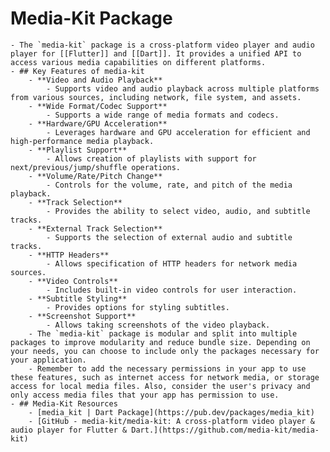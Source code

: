 # Media-Kit Package
	- The `media-kit` package is a cross-platform video player and audio player for [[Flutter]] and [[Dart]]. It provides a unified API to access various media capabilities on different platforms.
	- ## Key Features of media-kit
		- **Video and Audio Playback**
			- Supports video and audio playback across multiple platforms from various sources, including network, file system, and assets.
		- **Wide Format/Codec Support**
			- Supports a wide range of media formats and codecs.
		- **Hardware/GPU Acceleration**
			- Leverages hardware and GPU acceleration for efficient and high-performance media playback.
		- **Playlist Support**
			- Allows creation of playlists with support for next/previous/jump/shuffle operations.
		- **Volume/Rate/Pitch Change**
			- Controls for the volume, rate, and pitch of the media playback.
		- **Track Selection**
			- Provides the ability to select video, audio, and subtitle tracks.
		- **External Track Selection**
			- Supports the selection of external audio and subtitle tracks.
		- **HTTP Headers**
			- Allows specification of HTTP headers for network media sources.
		- **Video Controls**
			- Includes built-in video controls for user interaction.
		- **Subtitle Styling**
			- Provides options for styling subtitles.
		- **Screenshot Support**
			- Allows taking screenshots of the video playback.
		- The `media-kit` package is modular and split into multiple packages to improve modularity and reduce bundle size. Depending on your needs, you can choose to include only the packages necessary for your application.
		- Remember to add the necessary permissions in your app to use these features, such as internet access for network media, or storage access for local media files. Also, consider the user's privacy and only access media files that your app has permission to use.
	- ## Media-Kit Resources
		- [media_kit | Dart Package](https://pub.dev/packages/media_kit)
		- [GitHub - media-kit/media-kit: A cross-platform video player & audio player for Flutter & Dart.](https://github.com/media-kit/media-kit)